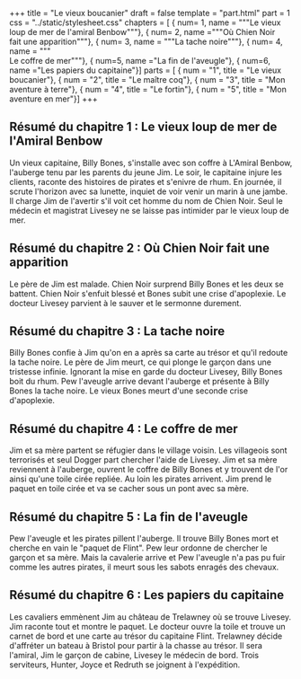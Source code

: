 +++
title = "Le vieux boucanier"
draft = false
template = "part.html"
part = 1
css = "../static/stylesheet.css"
chapters = [
    { num= 1, name = """Le vieux loup de mer de l'amiral Benbow"""}, 
    { num= 2, name ="""Où Chien Noir \
    fait une apparition"""}, 
    { num= 3, name = """La tache noire"""}, 
    { num= 4, name = """\
    Le coffre de mer"""}, 
    { num=5, name ="La fin de l'aveugle"}, 
    { num=6, name ="Les papiers du capitaine"}]
parts = [
    { num = "1", title = "Le vieux boucanier"},
    { num = "2", title = "Le maître coq"},
    { num = "3", title = "Mon aventure à terre"},
    { num = "4", title = "Le fortin"},
    { num = "5", title = "Mon aventure en mer"}]
+++

## Résumé du chapitre 1 : Le vieux loup de mer de l'Amiral Benbow
Un vieux capitaine, Billy Bones, s'installe avec son coffre à L'Amiral Benbow, l'auberge tenu par les parents du jeune Jim. Le soir, le capitaine injure les clients, raconte des histoires de pirates et s'enivre de rhum. En journée, il scrute l'horizon avec sa lunette, inquiet de voir venir un marin à une jambe. Il charge Jim de l'avertir s'il voit cet homme du nom de Chien Noir. Seul le médecin et magistrat Livesey ne se laisse pas intimider par le vieux loup de mer.

## Résumé du chapitre 2 : Où Chien Noir fait une apparition
Le père de Jim est malade. Chien Noir surprend Billy Bones et les deux se battent. Chien Noir s'enfuit blessé et Bones subit une crise d'apoplexie. Le docteur Livesey parvient à le sauver et le sermonne durement.

## Résumé du chapitre 3 : La tache noire
Billy Bones confie à Jim qu'on en a après sa carte au trésor et qu'il redoute la tache noire. Le père de Jim meurt, ce qui plonge le garçon dans une tristesse infinie. Ignorant la mise en garde du docteur Livesey, Billy Bones boit du rhum.
Pew l'aveugle arrive devant l'auberge et présente à Billy Bones la tache noire. Le vieux Bones meurt d'une seconde crise d'apoplexie.

## Résumé du chapitre 4 : Le coffre de mer
Jim et sa mère partent se réfugier dans le village voisin. Les villageois sont terrorisés et seul Dogger part chercher l'aide de Livesey. Jim et sa mère reviennent à l'auberge, ouvrent le coffre de Billy Bones et y trouvent de l'or ainsi qu'une toile cirée repliée. Au loin les pirates arrivent. Jim prend le paquet en toile cirée et va se cacher sous un pont avec sa mère.

## Résumé du chapitre 5 : La fin de l'aveugle
Pew l'aveugle et les pirates pillent l'auberge. Il trouve Billy Bones mort et cherche en vain le "paquet de Flint". Pew leur ordonne de chercher le garçon et sa mère. Mais la cavalerie arrive et Pew l'aveugle n'a pas pu fuir comme les autres pirates, il meurt sous les sabots enragés des chevaux.

## Résumé du chapitre 6 : Les papiers du capitaine
Les cavaliers emmènent Jim au château de Trelawney où se trouve Livesey. Jim raconte tout et montre le paquet. Le docteur ouvre la toile et trouve un carnet de bord et une carte au trésor du capitaine Flint.
Trelawney décide d'affréter un bateau à Bristol pour partir à la chasse au trésor. Il sera l'amiral, Jim le garçon de cabine, Livesey le médecin de bord. Trois serviteurs, Hunter, Joyce et Redruth se joignent à l'expédition.

